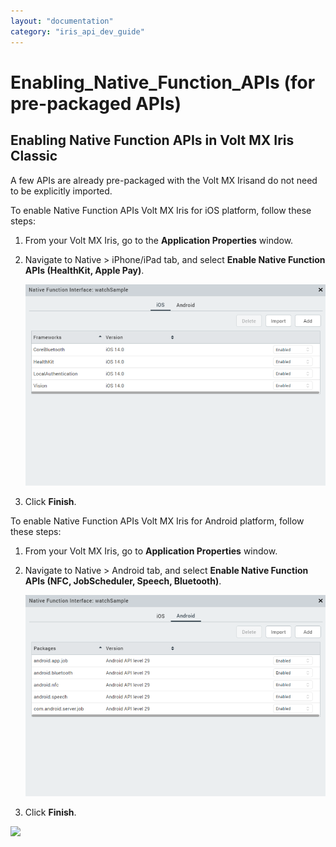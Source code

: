 ```yaml
---
layout: "documentation"
category: "iris_api_dev_guide"
---
```

                            

Enabling\_Native\_Function\_APIs (for pre-packaged APIs)
========================================================

Enabling Native Function APIs in Volt MX Iris Classic
--------------------------------------------------------

A few APIs are already pre-packaged with the Volt MX Irisand do not need to be explicitly imported.

To enable Native Function APIs Volt MX Iris for iOS platform, follow these steps:

1.  From your Volt MX Iris, go to the **Application Properties** window.
2.  Navigate to Native > iPhone/iPad tab, and select **Enable Native Function APIs (HealthKit, Apple Pay)**.
    
    ![](resources/images/iphone_jsbindings2_602x455.png)
    
3.  Click **Finish**.

To enable Native Function APIs Volt MX Iris for Android platform, follow these steps:

1.  From your Volt MX Iris, go to **Application Properties** window.
2.  Navigate to Native > Android tab, and select **Enable Native Function APIs (NFC, JobScheduler, Speech, Bluetooth)**.
    
    ![](resources/images/android_jsbindings2_599x484.png)
    
3.  Click **Finish**.

![](resources/prettify/onload.png)
